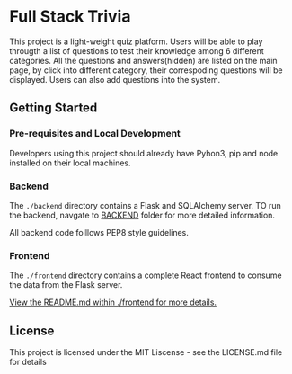 # Full Stack Trivia

This project is a light-weight quiz platform. Users will be able to play througth a list of questions to test their knowledge among 6 different categories. All the questions and answers(hidden) are listed on the main page, by click into different category, their correspoding questions will be displayed. Users can also add questions into the system.


## Getting Started

### Pre-requisites and Local Development
Developers using this project should already have Pyhon3, pip and node installed on their local machines.

### Backend

The `./backend` directory contains a Flask and SQLAlchemy server. 
TO run the backend, navgate to [BACKEND](./backend/README.md) folder for more detailed information.

All backend code folllows PEP8 style guidelines.

### Frontend

The `./frontend` directory contains a complete React frontend to consume the data from the Flask server. 

[View the README.md within ./frontend for more details.](./frontend/README.md)

## License
This project is licensed under the MIT Liscense - see the LICENSE.md file for details